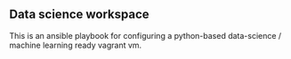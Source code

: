 ## Data science workspace

This is an ansible playbook for configuring a python-based data-science / machine learning ready vagrant vm. 


